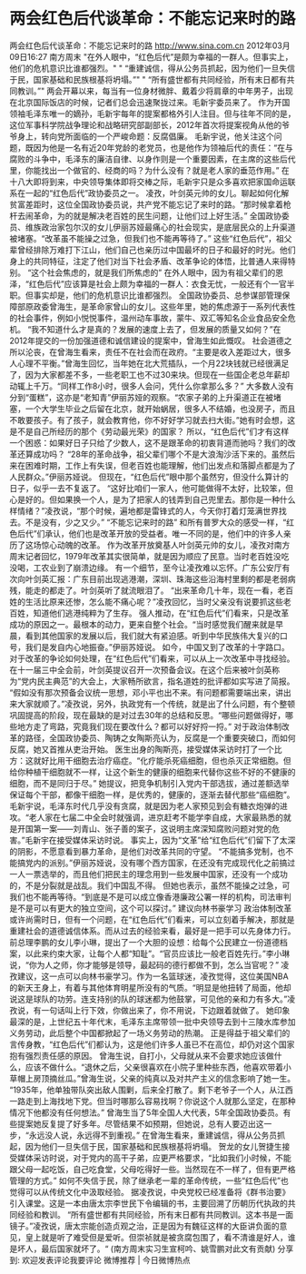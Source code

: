 # 两会红色后代谈革命：不能忘记来时的路

两会红色后代谈革命：不能忘记来时的路
http://www.sina.com.cn  2012年03月09日16:27  南方周末
"在外人眼中，“红色后代”是颇为幸福的一群人。但事实上，他们的危机意识比谁都强烈。"
" “重建诚信，得从公务员抓起，因为他们一旦失信于民，国家基础和民族根基将坍塌。”"
" “所有盛世都有共同经验，所有末日都有共同教训。”"
两会开幕以来，每当有一位身材微胖、戴着少将肩章的中年男子，出现在北京国际饭店的时候，记者们总会迅速聚拢过来。毛新宇委员来了。
作为开国领袖毛泽东唯一的嫡孙，毛新宇每年的提案都格外引人注目。但与往年不同的是，这位军事科学院战争理论和战略研究部副部长，2012年首次将提案视角从他的爷爷身上，转向党所面临的一个严峻命题：反腐倡廉。
毛新宇说，他关注这个问题，既因为他是一名有近20年党龄的老党员，也是他作为领袖后代的责任：“在与腐败的斗争中，毛泽东的廉洁自律、以身作则是一个重要因素，在主席的这些后代里，你能找出一个做官的、经商的吗？为什么没有？就是老人家的垂范作用。”
在十八大即将到来，中央领导集体即将交棒之际，毛新宇只是众多喜欢把家国命运联系在一起的“红色后代”政协委员之一。
凌孜，叶剑英元帅的女儿。聊起如何化解贫富差距时，这位全国政协委员说，共产党不能忘记了来时的路。“那时候拿着枪杆去闹革命，为的就是解决老百姓的民生问题，让他们过上好生活。”
全国政协委员、维族政治家包尔汉的女儿伊丽苏娅最痛心的社会现实，是底层民众的上升渠道被堵塞。“改革虽不能操之过急，但我们也不能再等待了。”
这些“红色后代”，祖父辈曾经排除万难打下江山，他们自己也亲历过中国最坏的日子和最好的时光。他们身上的共同特征，注定了他们对当下社会矛盾、改革争论的体悟，比普通人来得特别。
“这个社会焦虑的，就是我们所焦虑的”
在外人眼中，因为有祖父辈们的恩泽，“红色后代”应该算是社会上颇为幸福的一群人：衣食无忧，一般还有个一官半职。但事实却是，他们的危机意识比谁都强烈。
全国政协委员、总参谋部管理保障部原政委曾海生，是革命家曾山的女儿。这些年里，她的焦虑源于一系列代表性的社会事件，例如小悦悦事件，温州动车事故，蒙牛、双汇等知名企业食品安全危机。
“我不知道什么才是真的？发展的速度上去了，但发展的质量又如何？”在2012年提交的一份加强道德和诚信建设的提案中，曾海生如此慨叹。
社会道德之所以沦丧，在曾海生看来，责任不在社会而在政府。“主要是收入差距过大，很多人心理不平衡。”曾海生回忆，当年她在北大荒插队，一个月22块钱就已经很满足了，因为大家都差不多，一些老职工也不过30来块。但现在一些国企老总年薪却动辄上千万。“同样工作8小时，很多人会问，凭什么你拿那么多？”
大多数人没有分到“蛋糕”，这亦是“老知青”伊丽苏娅的观察。“农家子弟的上升渠道正在被堵塞，一个大学生毕业之后留在北京，就开始蜗居，很多人不结婚，也没房子，而且不敢要孩子。有了孩子，就会教育他，你不好好学习就去扫大街。”她有时会想，这是不是自己所经历的那个《劳动最光荣》的国家？
所以，“红色后代”们才有这样一个困惑：如果好日子只给了少数人，这不是跟革命的初衷背道而驰吗？我们的改革还算成功吗？
“28年的革命战争，祖父辈们哪个不是大浪淘沙活下来的。虽然后来在困难时期，工作上有失误，但老百姓也能理解，他们出发点和落脚点都是为了人民群众。”伊丽苏娅说。
但现在，“红色后代”眼中那个虽然穷，但没什么算计的日子，似乎一去不复返了。
“这好比咱们一家人，他可能做得不太好，比较笨，但心是好的。但如果换一个人，是为了把家人的钱弄到自己兜里去。那你是一种什么样情绪？”凌孜说，“那个时候，遍地都是雷锋式的人，今天你打着灯笼满世界找去。不是没有，少之又少。”
“不能忘记来时的路”
和所有普罗大众的感受一样，“红色后代”们承认，他们也是改革开放的受益者。唯一不同的是，他们中的许多人亲历了这场惊心动魄的改革。
作为改革开放奠基人叶剑英元帅的女儿，凌孜对南方周末记者回忆，1979年改革其实很简单，就是因为顺应了民意。当时老百姓没吃没喝，工农业到了崩溃边缘。
有一个细节，至今让凌孜难以忘怀。广东公安厅有次向叶剑英汇报：广东目前出现逃港潮，深圳、珠海这些沿海村里剩的都是老弱病残，能走的都走了。叶剑英听了就流眼泪了。
“出来革命几十年，现在一看，老百姓的生活比原来还惨，怎么能不痛心呢？”凌孜回忆，当时父亲没有说要抓这些老百姓，知道他们逃港纯粹为了生存。
强人推动，在“红色后代”们看来，只是改革成功的原因之一。最根本的动力，更来自整个社会。“当时感觉我们醒来就是早晨，看到其他国家的发展以后，我们就大有紧迫感。听到中华民族伟大复兴的口号，我们是发自内心地振奋。”伊丽苏娅说。
如今，中国又到了改革的十字路口。对于改革的争论如何处理，在“红色后代”们看来，可以从上一次改革中寻找经验。
在十一届三中全会前，叶剑英提议召开一次预备会议。在这个后来被叶剑英称为“党内民主典范”的大会上，大家畅所欲言，指名道姓的批评都如实写进了简报。
“假如没有那次预备会议统一思想，邓小平也出不来。有问题都需要端出来，讲出来大家就顺了。”凌孜说，另外，执政党有一个传统，就是出了什么问题，有个整顿巩固提高的阶段，现在最缺的是对过去30年的总结和反思。“哪些问题做得好，哪些地方走了弯路，究竟我们现在要改什么？都可以好好捋一捋。”
对于政治体制改革的路径，全国政协委员、陶铸之女陶斯亮认为，反腐是一个重要突破口，而如何反腐，她又首推从吏治开始。
医生出身的陶斯亮，接受媒体采访时打了一个比方：这就好比用干细胞去治疗癌症。“化疗能杀死癌细胞，但也杀灭正常细胞。但给你种植干细胞就不一样，让这个新生的健康的细胞来代替你这些不好的不健康的细胞，而不是同归于尽。”
她提议，把竞争机制引入党内干部选拔，通过差额选举保证每个干部，都像干细胞一样，是优秀的，健康的，逐渐去替代那些“癌细胞”。
毛新宇说，毛泽东时代几乎没有贪腐，就是因为老人家预见到会有糖衣炮弹的进攻。“老人家在七届二中全会时就强调，进京赶考不能学李自成，大家最熟悉的就是开国第一案——刘青山、张子善的案子，这说明主席深知腐败问题对党的危害。”毛新宇在接受媒体采访时说。
事实上，因为“文革”给“红色后代”们留下了太深的阴影，不愿意看到暴力革命，是他们对改革共同的守望。
“不能搞多党制，也不能搞党内的派别。”伊丽苏娅说，没有哪个西方国家，在还没有完成现代化之前搞过一人一票选举的，而且他们把民主的理念用到一些发展中国家，还没有一个成功的，不是分裂就是战乱。我们中国乱不得。
但她也表示，虽然不能操之过急，可我们也不能再等待。“到底是不是可以成立像香港廉政公署一样的机构，司法审判是不是可以有更大的独立空间，这个可以探讨。”
建议向林书豪学习
政治体制改革或许尚需时日，但有一个问题，在“红色后代”们看来，可以立刻着手解决，那就是重建社会的道德诚信体系。而从过去的经验来看，最好是一把手可以先身体力行。
前总理李鹏的女儿李小琳，提出了一个大胆的设想：给每个公民建立一份道德档案，以此来约束大家，让每个人都“知耻”。“官员应该比一般老百姓先行。”李小琳说，“你为人之师，你才能够是领导，最起码的德行都做不到，怎么当官呢？”
凌孜建议，这一点可以向林书豪学习。作为一名篮球迷，凌孜觉得，这位美国NBA的新天王身上，有着与其他体育明星所没有的气质。“明显是他扭转了局面，他却说这是球队的功劳。连支持别的队的球迷都为他鼓掌，可见他的亲和力有多大。”凌孜说，有一句话叫上行下效，你做出来了，你不用说，下边跟着就做了。
她印象最深的是，上世纪五十年代末，毛泽东主席带领一批中央领导去到十三陵水库参加义务劳动，此后整个中国都掀起了一场义务劳动的热潮。
正是得益于祖父辈们的言传身教，“红色后代”们都认为，这是他们许多人虽已不在高位，却仍对这个国家抱有强烈责任感的原因。
曾海生说，自打小，父母就从来不会要求她应该做什么，应该不做什么。“退休之后，父亲很喜欢在小院子里种些东西，他喜欢带着小草帽上房顶摘丝瓜。”曾海生说，父亲的纯真以及对共产主义的信念影响了她一生。
“1935年，他单独带队突出敌人围剿，后来全打散了。剩下老爷子一个人，从江西一路走到上海找地下党。但当时哪那么容易找啊？你说这个人就那么坚定，在那种情况下他都没有任何想法。”
曾海生当了5年全国人大代表，5年全国政协委员。有些提案她反复提了好多年。尽管结果不如预期，但她说，总有人要迈出这一步，“永远没人说，永远得不到重视。”
在曾海生看来，重建诚信，得从公务员抓起，因为他们一旦失信于民，国家基础和民族根基将坍塌。
贺龙的女儿贺捷生接受媒体采访时说，对于党内的高干子弟，应更严格要求，“比如我们小时候，不能跟父母一起吃饭，自己吃食堂，父母吃得好一些。当然现在不一样了，但有更严格管理的方式。”
如何不失信于民，除了继承老一辈的革命传统，一些“红色后代”也觉得可以从传统文化中汲取经验。
据凌孜说，中央党校已经准备将《群书治要》引入课堂。这是一本由唐太宗李世民下令编辑的书，主要回溯了历朝历代执政的共同经验和教训。
“所有盛世都有共同经验，所有末日都有共同教训。这本书是一面镜子。”凌孜说，唐太宗能创造贞观之治，正是因为有魏征这样的大臣讲负面的意见，皇上就是听了难受但是爱听。但崇祯就是被贪腐包围了，看不清谁是好人，谁是坏人，最后国家就坏了。“
(南方周末实习生宣柯吟、姚雪鹏对此文有贡献)
分享到: 欢迎发表评论我要评论
微博推荐 | 今日微博热点

